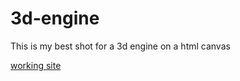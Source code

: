 # 3d-engine
This is my best shot for a 3d engine on a html canvas

[working site](https://roy-ermers.github.io/3d-engine/)
